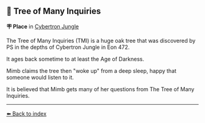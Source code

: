 ## 🌳 Tree of Many Inquiries

**🪧 Place** in [Cybertron Jungle](../refs/cybertron_jungle.md)

The Tree of Many Inquiries (TMI) is a huge oak tree that was discovered by PS in the depths of Cybertron Jungle in Eon 472.

It ages back sometime to at least the Age of Darkness.

Mimb claims the tree then "woke up" from a deep sleep, happy that someone would listen to it.

It is believed that Mimb gets many of her questions from The Tree of Many Inquiries.


----------
[⬅️ Back to index](../r/#64c0_s)
